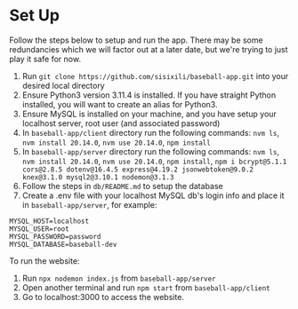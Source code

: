 # Set Up

Follow the steps below to setup and run the app. 
There may be some redundancies which we will factor out at a later date, but we're trying to just play it safe for now. 

1. Run `git clone https://github.com/sisixili/baseball-app.git` into your desired local directory
2. Ensure Python3 version 3.11.4 is installed. If you have straight Python installed, you will want to create an alias for Python3.
3. Ensure MySQL is installed on your machine, and you have setup your localhost server, root user (and associated password)
4. In `baseball-app/client` directory run the following commands: `nvm ls`, `nvm install 20.14.0`, `nvm use 20.14.0`, `npm install`
5. In `baseball-app/server` directory run the following commands: `nvm ls`, `nvm install 20.14.0`, `nvm use 20.14.0`, `npm install`, `npm i bcrypt@5.1.1 cors@2.8.5 dotenv@16.4.5 express@4.19.2 jsonwebtoken@9.0.2 knex@3.1.0 mysql2@3.10.1 nodemon@3.1.3` 
6. Follow the steps in `db/README.md` to setup the database
7. Create a .env file with your localhost MySQL db's login info and place it in `baseball-app/server`, for example:
```
MYSQL_HOST=localhost
MYSQL_USER=root
MYSQL_PASSWORD=password
MYSQL_DATABASE=baseball-dev
```
To run the website:
1. Run `npx nodemon index.js` from `baseball-app/server`
2. Open another terminal and run `npm start` from `baseball-app/client`
3. Go to localhost:3000 to access the website.
